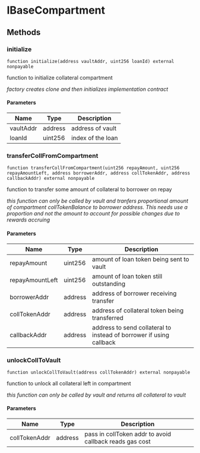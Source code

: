 # IBaseCompartment









## Methods

### initialize

```solidity
function initialize(address vaultAddr, uint256 loanId) external nonpayable
```

function to initialize collateral compartment

*factory creates clone and then initializes implementation contract*

#### Parameters

| Name | Type | Description |
|---|---|---|
| vaultAddr | address | address of vault |
| loanId | uint256 | index of the loan |

### transferCollFromCompartment

```solidity
function transferCollFromCompartment(uint256 repayAmount, uint256 repayAmountLeft, address borrowerAddr, address collTokenAddr, address callbackAddr) external nonpayable
```

function to transfer some amount of collateral to borrower on repay

*this function can only be called by vault and tranfers proportional amount of compartment collTokenBalance to borrower address. This needs use a proportion and not the amount to account for possible changes due to rewards accruing*

#### Parameters

| Name | Type | Description |
|---|---|---|
| repayAmount | uint256 | amount of loan token being sent to vault |
| repayAmountLeft | uint256 | amount of loan token still outstanding |
| borrowerAddr | address | address of borrower receiving transfer |
| collTokenAddr | address | address of collateral token being transferred |
| callbackAddr | address | address to send collateral to instead of borrower if using callback |

### unlockCollToVault

```solidity
function unlockCollToVault(address collTokenAddr) external nonpayable
```

function to unlock all collateral left in compartment

*this function can only be called by vault and returns all collateral to vault*

#### Parameters

| Name | Type | Description |
|---|---|---|
| collTokenAddr | address | pass in collToken addr to avoid callback reads gas cost |




